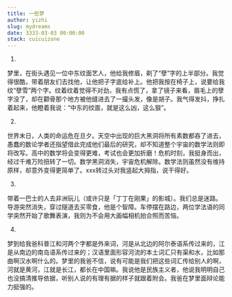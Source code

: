 ```yaml
---
title: 一些梦
author: yizhi
slug: mydreams
date: 3333-03-03 00:00:00
stack: cuicuizone
---
```


1.
梦里，在街头遇见一位中东纹面艺人，他给我修眉，剃了“孽”字的上半部分。我觉得很酷，带着朋友们去找他，让他把子字底给补上。他把我按在椅子上，说要给我纹“孽雪”两个字。纹着纹着觉得不对劲，我有点慌了，拿了镜子来看，眉毛上的孽字没了，却在颧骨那个地方被他缝进去了一撮头发，像是胡子。我气得发抖，挣扎着起来，他瞪着我说：“中东的纹面，就是这么凶，这么狠”。

2.
世界末日，人类的命运危在旦夕。天空中出现的巨大黑洞将所有素数都吞了进去，愚蠢的数论学者还指望借此完成他们最后的研究，却不知道整个宇宙的数学法则即将改写。高中的数学将会变得更难，考试也会更加折磨！危机时刻，我挺身而出，经过千难万险扭转了一切。数学黑洞消失，宇宙危机解除。数学法则虽然没有维持原样，却意外变得更简单了。xxx转过头对我竖起大拇指，说干得好。

3.
带着一巴士的人去非洲玩儿（或许只是「丁丁在刚果」的影城）。我们总是迷路。导游突然消失，穿过隧道去买零食，他是个智障。车停摆在路边，两位学法语的同学突然开始了歌舞表演，我则为不会用大画幅相机拍合照而苦恼。

4.
梦到给我爸科普江和河两个字都是外来词，河是从北边的阿尔泰语系传过来的，江是从南边的南岛语系传过来的；汉语里面形容河流的本土词汇只有渠和水，比如那曲啊汉水啊什么的。梦里的我爸不信，说有可能是我们把这些词汇传给别人的啊，河就是黄河，江就是长江，都长在中国嘛。我说他是民族主义者，他说我明明自己也没搞清推导依据，听别人说的有理有据的样子就跟着附会。我爸在梦里面辩论能力挺强的。
